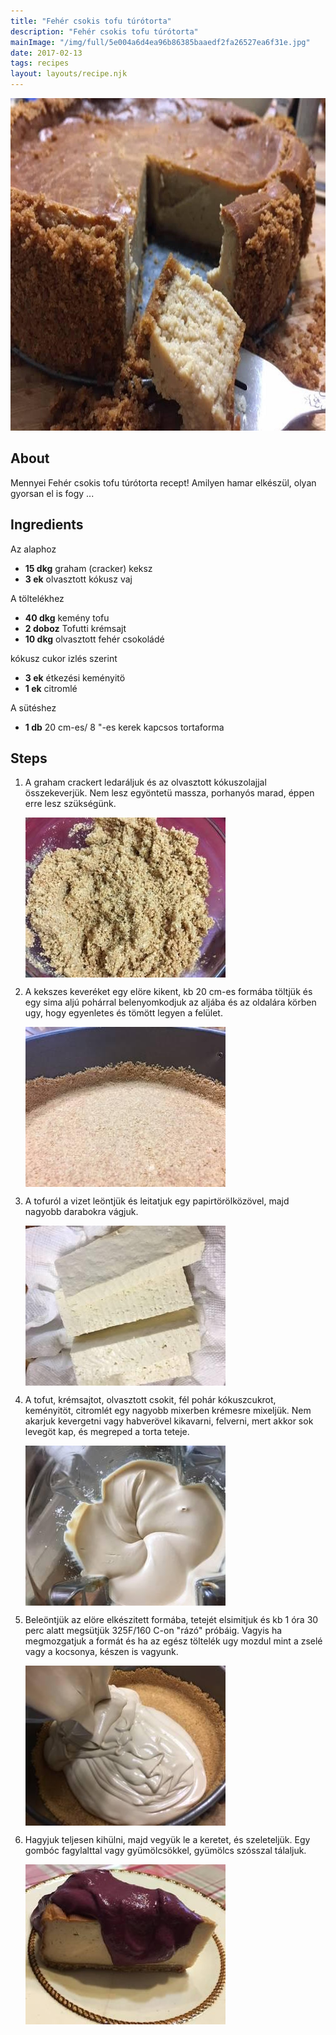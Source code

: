 ```yaml
---
title: "Fehér csokis tofu túrótorta"
description: "Fehér csokis tofu túrótorta"
mainImage: "/img/full/5e004a6d4ea96b86385baaedf2fa26527ea6f31e.jpg"
date: 2017-02-13
tags: recipes
layout: layouts/recipe.njk
---
```

                        
<p align="center"><a href="https://cookpad.com/hu/receptek/1972363-feher-csokis-tofu-turotorta" rel="Recipe source page"><img width="751" height="532" src="/img/full/5e004a6d4ea96b86385baaedf2fa26527ea6f31e.jpg"/></a></p>

## About
Mennyei Fehér csokis tofu túrótorta recept! Amilyen hamar elkészül, olyan gyorsan el is fogy ...

>  

## Ingredients

Az alaphoz
* **15 dkg** graham (cracker) keksz
* **3 ek** olvasztott kókusz vaj

A töltelékhez
* **40 dkg** kemény tofu
* **2 doboz** Tofutti krémsajt
* **10 dkg** olvasztott fehér csokoládé

kókusz cukor izlés szerint
* **3 ek** étkezési keményitö
* **1 ek** citromlé

A sütéshez
* **1 db** 20 cm-es/ 8 "-es kerek kapcsos tortaforma

## Steps

1. A graham crackert ledaráljuk és az olvasztott kókuszolajjal összekeverjük. Nem lesz egyöntetü massza, porhanyós marad, éppen erre lesz szükségünk.
 
    <p><img width="320" height="256" align="left" src="/img/full/f50643b880595b76d2d3d2141fed5347e769fff6.jpg"/></p><div style="clear: both"/>

2. A kekszes keveréket egy elöre kikent, kb 20 cm-es formába töltjük és egy sima aljú pohárral belenyomkodjuk az aljába és az oldalára körben ugy, hogy egyenletes és tömött legyen a felület.
 
    <p><img width="320" height="256" align="left" src="/img/full/73c692f6e641dc156695b9e5a4292307a92fbac6.jpg"/></p><div style="clear: both"/>

3. A tofuról a vizet leöntjük és leitatjuk egy papirtörölközövel, majd nagyobb darabokra vágjuk.
 
    <p><img width="320" height="256" align="left" src="/img/full/0f5825e37de1722ab05d6356dca752665ee0b46d.jpg"/></p><div style="clear: both"/>

4. A tofut, krémsajtot, olvasztott csokit, fél pohár kókuszcukrot, keményitöt, citromlét egy nagyobb mixerben krémesre mixeljük. Nem akarjuk kevergetni vagy habverövel kikavarni, felverni, mert akkor sok levegöt kap, és megreped a torta teteje.
 
    <p><img width="320" height="256" align="left" src="/img/full/dab96d0cd4ff419b60848064360def81eda0fd66.jpg"/></p><div style="clear: both"/>

5. Beleöntjük az elöre elkészitett formába, tetejét elsimitjuk és kb 1 óra 30 perc alatt megsütjük 325F/160 C-on "rázó" próbáig. Vagyis ha megmozgatjuk a formát és ha az egész töltelék ugy mozdul mint a zselé vagy a kocsonya, készen is vagyunk.
 
    <p><img width="320" height="256" align="left" src="/img/full/93d39d7562f10843be72e44ce275c60adf3fc171.jpg"/></p><div style="clear: both"/>

6. Hagyjuk teljesen kihülni, majd vegyük le a keretet, és szeleteljük. Egy gombóc fagylalttal vagy gyümölcsökkel, gyümölcs szósszal tálaljuk.
 
    <p><img width="320" height="256" align="left" src="/img/full/8df0688f6acb69290915b79bc41ba2923e88d118.jpg"/></p><div style="clear: both"/>

